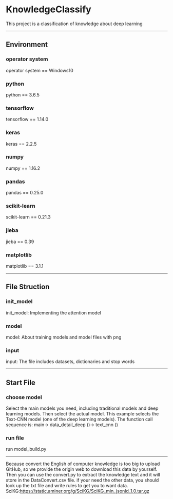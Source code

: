 # KnowledgeClassify
This project is a classification of knowledge about deep learning
*****************************************************************
## Environment
### operator system
operator system == Windows10
### python
python == 3.6.5
### tensorflow
tensorflow == 1.14.0
### keras
keras == 2.2.5
### numpy
numpy == 1.16.2
### pandas
pandas == 0.25.0
### scikit-learn
scikit-learn == 0.21.3
### jieba
jieba == 0.39
### matplotlib
matplotlib == 3.1.1
*****************************************************************
## File Struction
### init_model
init_model: Implementing the attention model
### model
model: About training models and model files with png
### input
input: The file includes datasets, dictionaries and stop words
*****************************************************************
## Start File
### choose model
Select the main models you need, including traditional models and deep learning models. Then select the actual model. This example selects the Text-CNN model (one of the deep learning models). The function call sequence is: main-> data_detail_deep ()-> text_cnn ()
### run file
run model_build.py
*****************************************************************
Because convert the English of computer knowledge is too big to upload GitHub, so we provide the origin web to download this data by yourself. Then you can use the convert.py to extract the knowledge text and it will store in the DataConvert.csv file. if your need the other data, you should look up the txt file and write rules to get you to want data.
SciKG:https://static.aminer.org/g/SciKG/SciKG_min_jsonld_1.0.tar.gz
